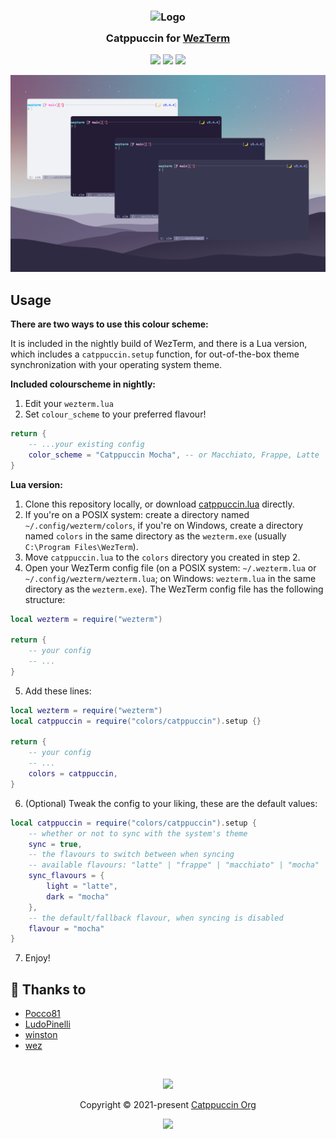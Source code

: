 <h3 align="center">
	<img src="https://raw.githubusercontent.com/catppuccin/catppuccin/main/assets/logos/exports/1544x1544_circle.png" width="100" alt="Logo"/><br/>
	<img src="https://raw.githubusercontent.com/catppuccin/catppuccin/main/assets/misc/transparent.png" height="30" width="0px"/>
	Catppuccin for <a href="https://github.com/wez/wezterm">WezTerm</a>
	<img src="https://raw.githubusercontent.com/catppuccin/catppuccin/main/assets/misc/transparent.png" height="30" width="0px"/>
</h3>

<p align="center">
	<a href="https://github.com/catppuccin/wezterm/stargazers"><img src="https://img.shields.io/github/stars/catppuccin/wezterm?colorA=363a4f&colorB=b7bdf8&style=for-the-badge"></a>
	<a href="https://github.com/catppuccin/wezterm/issues"><img src="https://img.shields.io/github/issues/catppuccin/wezterm?colorA=363a4f&colorB=f5a97f&style=for-the-badge"></a>
	<a href="https://github.com/catppuccin/wezterm/contributors"><img src="https://img.shields.io/github/contributors/catppuccin/wezterm?colorA=363a4f&colorB=a6da95&style=for-the-badge"></a>
</p>

<p align="center">
  <img src="./assets/WezTerm.png"/>
</p>

## Usage

**There are two ways to use this colour scheme:**

It is included in the nightly build of WezTerm, and there is a Lua version, which includes a `catppuccin.setup` function, for out-of-the-box theme synchronization with your operating system theme.

**Included colourscheme in nightly:**
1. Edit your `wezterm.lua`
2. Set `colour_scheme` to your preferred flavour!
```lua
return {
	-- ...your existing config
	color_scheme = "Catppuccin Mocha", -- or Macchiato, Frappe, Latte
}
```

**Lua version:**
1. Clone this repository locally, or download [catppuccin.lua](https://raw.githubusercontent.com/catppuccin/wezterm/main/catppuccin.lua) directly.
2. If you're on a POSIX system: create a directory named `~/.config/wezterm/colors`, if you're on Windows, create a directory named `colors` in the same directory as the `wezterm.exe` (usually `C:\Program Files\WezTerm`).
3. Move `catppuccin.lua` to the `colors` directory you created in step 2.
4. Open your WezTerm config file (on a POSIX system: `~/.wezterm.lua` or `~/.config/wezterm/wezterm.lua`; on Windows: `wezterm.lua` in the same directory as the `wezterm.exe`).
   The WezTerm config file has the following structure:

```lua
local wezterm = require("wezterm")

return {
	-- your config
	-- ...
}
```

5. Add these lines:

```lua
local wezterm = require("wezterm")
local catppuccin = require("colors/catppuccin").setup {}

return {
	-- your config
	-- ...
	colors = catppuccin,
}
```

6. (Optional) Tweak the config to your liking, these are the default values:
```lua
local catppuccin = require("colors/catppuccin").setup {
	-- whether or not to sync with the system's theme
	sync = true,
	-- the flavours to switch between when syncing
	-- available flavours: "latte" | "frappe" | "macchiato" | "mocha"
	sync_flavours = {
		light = "latte",
		dark = "mocha"
	},
	-- the default/fallback flavour, when syncing is disabled
	flavour = "mocha"
}
```

7. Enjoy!

## 💝 Thanks to

-	[Pocco81](https://github.com/Pocco81)
-	[LudoPinelli](https://github.com/LudoPinelli)
-	[winston](https://github.com/nekowinston)
-	[wez](https://github.com/wez)

&nbsp;

<p align="center"><img src="https://raw.githubusercontent.com/catppuccin/catppuccin/main/assets/footers/gray0_ctp_on_line.svg?sanitize=true" /></p>
<p align="center">Copyright &copy; 2021-present <a href="https://github.com/catppuccin" target="_blank">Catppuccin Org</a>
<p align="center"><a href="https://github.com/catppuccin/catppuccin/blob/main/LICENSE"><img src="https://img.shields.io/static/v1.svg?style=for-the-badge&label=License&message=MIT&logoColor=d9e0ee&colorA=363a4f&colorB=b7bdf8"/></a></p>
